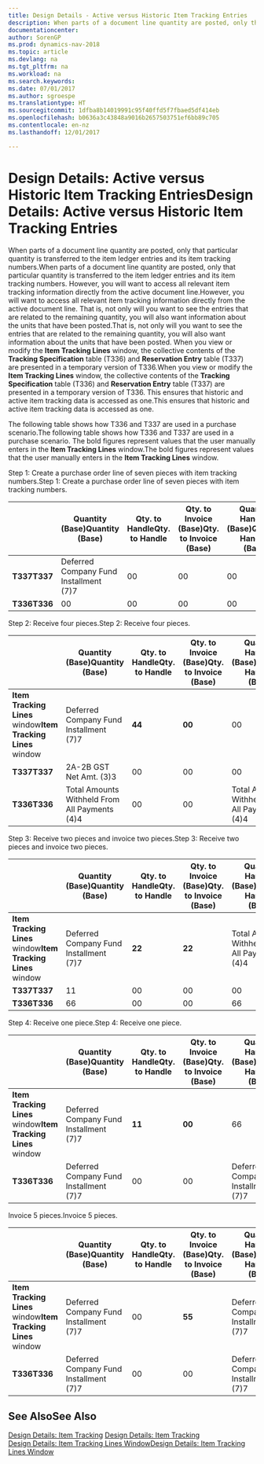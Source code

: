 ```yaml
---
title: Design Details - Active versus Historic Item Tracking Entries
description: When parts of a document line quantity are posted, only that particular quantity is transferred to the item ledger entries and its item tracking numbers. However, you will want to access all relevant item tracking information directly from the active document line. That is, not only will you want to see the entries that are related to the remaining quantity, you will also want information about the units that have been posted. When you view or modify the **Item Tracking Lines** window, the collective contents of the **Tracking Specification** table (T336) and **Reservation Entry** table (T337) are presented in a temporary version of T336. This ensures that historic and active item tracking data is accessed as one.
documentationcenter: 
author: SorenGP
ms.prod: dynamics-nav-2018
ms.topic: article
ms.devlang: na
ms.tgt_pltfrm: na
ms.workload: na
ms.search.keywords: 
ms.date: 07/01/2017
ms.author: sgroespe
ms.translationtype: HT
ms.sourcegitcommit: 1dfba8b14019991c95f40ffd5f7fbaed5df414eb
ms.openlocfilehash: b0636a3c43848a9016b2657503751ef6bb89c705
ms.contentlocale: en-nz
ms.lasthandoff: 12/01/2017

---
```

# <a name="design-details-active-versus-historic-item-tracking-entries"></a><span data-ttu-id="6e5ef-107">Design Details: Active versus Historic Item Tracking Entries</span><span class="sxs-lookup"><span data-stu-id="6e5ef-107">Design Details: Active versus Historic Item Tracking Entries</span></span>
<span data-ttu-id="6e5ef-108">When parts of a document line quantity are posted, only that particular quantity is transferred to the item ledger entries and its item tracking numbers.</span><span class="sxs-lookup"><span data-stu-id="6e5ef-108">When parts of a document line quantity are posted, only that particular quantity is transferred to the item ledger entries and its item tracking numbers.</span></span> <span data-ttu-id="6e5ef-109">However, you will want to access all relevant item tracking information directly from the active document line.</span><span class="sxs-lookup"><span data-stu-id="6e5ef-109">However, you will want to access all relevant item tracking information directly from the active document line.</span></span> <span data-ttu-id="6e5ef-110">That is, not only will you want to see the entries that are related to the remaining quantity, you will also want information about the units that have been posted.</span><span class="sxs-lookup"><span data-stu-id="6e5ef-110">That is, not only will you want to see the entries that are related to the remaining quantity, you will also want information about the units that have been posted.</span></span> <span data-ttu-id="6e5ef-111">When you view or modify the **Item Tracking Lines** window, the collective contents of the **Tracking Specification** table (T336) and **Reservation Entry** table (T337) are presented in a temporary version of T336.</span><span class="sxs-lookup"><span data-stu-id="6e5ef-111">When you view or modify the **Item Tracking Lines** window, the collective contents of the **Tracking Specification** table (T336) and **Reservation Entry** table (T337) are presented in a temporary version of T336.</span></span> <span data-ttu-id="6e5ef-112">This ensures that historic and active item tracking data is accessed as one.</span><span class="sxs-lookup"><span data-stu-id="6e5ef-112">This ensures that historic and active item tracking data is accessed as one.</span></span>  

 <span data-ttu-id="6e5ef-113">The following table shows how T336 and T337 are used in a purchase scenario.</span><span class="sxs-lookup"><span data-stu-id="6e5ef-113">The following table shows how T336 and T337 are used in a purchase scenario.</span></span> <span data-ttu-id="6e5ef-114">The bold figures represent values that the user manually enters in the **Item Tracking Lines** window.</span><span class="sxs-lookup"><span data-stu-id="6e5ef-114">The bold figures represent values that the user manually enters in the **Item Tracking Lines** window.</span></span>  

 <span data-ttu-id="6e5ef-115">Step 1: Create a purchase order line of seven pieces with item tracking numbers.</span><span class="sxs-lookup"><span data-stu-id="6e5ef-115">Step 1: Create a purchase order line of seven pieces with item tracking numbers.</span></span>  

||<span data-ttu-id="6e5ef-116">**Quantity (Base)**</span><span class="sxs-lookup"><span data-stu-id="6e5ef-116">**Quantity (Base)**</span></span>|<span data-ttu-id="6e5ef-117">**Qty. to Handle**</span><span class="sxs-lookup"><span data-stu-id="6e5ef-117">**Qty. to Handle**</span></span>|<span data-ttu-id="6e5ef-118">**Qty. to Invoice (Base)**</span><span class="sxs-lookup"><span data-stu-id="6e5ef-118">**Qty. to Invoice (Base)**</span></span>|<span data-ttu-id="6e5ef-119">**Quantity Handled (Base)**</span><span class="sxs-lookup"><span data-stu-id="6e5ef-119">**Quantity Handled (Base)**</span></span>|<span data-ttu-id="6e5ef-120">**Quantity Invoiced (Base)**</span><span class="sxs-lookup"><span data-stu-id="6e5ef-120">**Quantity Invoiced (Base)**</span></span>|  
|-|----------------------------------------------|--------------------------------------------|------------------------------------------------------|-------------------------------------------------------|--------------------------------------------------------|  
|<span data-ttu-id="6e5ef-121">**T337**</span><span class="sxs-lookup"><span data-stu-id="6e5ef-121">**T337**</span></span>|<span data-ttu-id="6e5ef-122">Deferred Company Fund Installment (7)</span><span class="sxs-lookup"><span data-stu-id="6e5ef-122">7</span></span>|<span data-ttu-id="6e5ef-123">0</span><span class="sxs-lookup"><span data-stu-id="6e5ef-123">0</span></span>|<span data-ttu-id="6e5ef-124">0</span><span class="sxs-lookup"><span data-stu-id="6e5ef-124">0</span></span>|<span data-ttu-id="6e5ef-125">0</span><span class="sxs-lookup"><span data-stu-id="6e5ef-125">0</span></span>|<span data-ttu-id="6e5ef-126">0</span><span class="sxs-lookup"><span data-stu-id="6e5ef-126">0</span></span>|  
|<span data-ttu-id="6e5ef-127">**T336**</span><span class="sxs-lookup"><span data-stu-id="6e5ef-127">**T336**</span></span>|<span data-ttu-id="6e5ef-128">0</span><span class="sxs-lookup"><span data-stu-id="6e5ef-128">0</span></span>|<span data-ttu-id="6e5ef-129">0</span><span class="sxs-lookup"><span data-stu-id="6e5ef-129">0</span></span>|<span data-ttu-id="6e5ef-130">0</span><span class="sxs-lookup"><span data-stu-id="6e5ef-130">0</span></span>|<span data-ttu-id="6e5ef-131">0</span><span class="sxs-lookup"><span data-stu-id="6e5ef-131">0</span></span>|<span data-ttu-id="6e5ef-132">0</span><span class="sxs-lookup"><span data-stu-id="6e5ef-132">0</span></span>|  

 <span data-ttu-id="6e5ef-133">Step 2: Receive four pieces.</span><span class="sxs-lookup"><span data-stu-id="6e5ef-133">Step 2: Receive four pieces.</span></span>  

||<span data-ttu-id="6e5ef-134">**Quantity (Base)**</span><span class="sxs-lookup"><span data-stu-id="6e5ef-134">**Quantity (Base)**</span></span>|<span data-ttu-id="6e5ef-135">**Qty. to Handle**</span><span class="sxs-lookup"><span data-stu-id="6e5ef-135">**Qty. to Handle**</span></span>|<span data-ttu-id="6e5ef-136">**Qty. to Invoice (Base)**</span><span class="sxs-lookup"><span data-stu-id="6e5ef-136">**Qty. to Invoice (Base)**</span></span>|<span data-ttu-id="6e5ef-137">**Quantity Handled (Base)**</span><span class="sxs-lookup"><span data-stu-id="6e5ef-137">**Quantity Handled (Base)**</span></span>|<span data-ttu-id="6e5ef-138">**Quantity Invoiced (Base)**</span><span class="sxs-lookup"><span data-stu-id="6e5ef-138">**Quantity Invoiced (Base)**</span></span>|  
|-|----------------------------------------------|--------------------------------------------|------------------------------------------------------|-------------------------------------------------------|--------------------------------------------------------|  
|<span data-ttu-id="6e5ef-139">**Item Tracking Lines** window</span><span class="sxs-lookup"><span data-stu-id="6e5ef-139">**Item Tracking Lines** window</span></span>|<span data-ttu-id="6e5ef-140">Deferred Company Fund Installment (7)</span><span class="sxs-lookup"><span data-stu-id="6e5ef-140">7</span></span>|<span data-ttu-id="6e5ef-141">**4**</span><span class="sxs-lookup"><span data-stu-id="6e5ef-141">**4**</span></span>|<span data-ttu-id="6e5ef-142">**0**</span><span class="sxs-lookup"><span data-stu-id="6e5ef-142">**0**</span></span>|<span data-ttu-id="6e5ef-143">0</span><span class="sxs-lookup"><span data-stu-id="6e5ef-143">0</span></span>|<span data-ttu-id="6e5ef-144">0</span><span class="sxs-lookup"><span data-stu-id="6e5ef-144">0</span></span>|  
|<span data-ttu-id="6e5ef-145">**T337**</span><span class="sxs-lookup"><span data-stu-id="6e5ef-145">**T337**</span></span>|<span data-ttu-id="6e5ef-146">2A-2B GST Net Amt. (3)</span><span class="sxs-lookup"><span data-stu-id="6e5ef-146">3</span></span>|<span data-ttu-id="6e5ef-147">0</span><span class="sxs-lookup"><span data-stu-id="6e5ef-147">0</span></span>|<span data-ttu-id="6e5ef-148">0</span><span class="sxs-lookup"><span data-stu-id="6e5ef-148">0</span></span>|<span data-ttu-id="6e5ef-149">0</span><span class="sxs-lookup"><span data-stu-id="6e5ef-149">0</span></span>|<span data-ttu-id="6e5ef-150">0</span><span class="sxs-lookup"><span data-stu-id="6e5ef-150">0</span></span>|  
|<span data-ttu-id="6e5ef-151">**T336**</span><span class="sxs-lookup"><span data-stu-id="6e5ef-151">**T336**</span></span>|<span data-ttu-id="6e5ef-152">Total Amounts Withheld From All Payments (4)</span><span class="sxs-lookup"><span data-stu-id="6e5ef-152">4</span></span>|<span data-ttu-id="6e5ef-153">0</span><span class="sxs-lookup"><span data-stu-id="6e5ef-153">0</span></span>|<span data-ttu-id="6e5ef-154">0</span><span class="sxs-lookup"><span data-stu-id="6e5ef-154">0</span></span>|<span data-ttu-id="6e5ef-155">Total Amounts Withheld From All Payments (4)</span><span class="sxs-lookup"><span data-stu-id="6e5ef-155">4</span></span>|<span data-ttu-id="6e5ef-156">0</span><span class="sxs-lookup"><span data-stu-id="6e5ef-156">0</span></span>|  

 <span data-ttu-id="6e5ef-157">Step 3: Receive two pieces and invoice two pieces.</span><span class="sxs-lookup"><span data-stu-id="6e5ef-157">Step 3: Receive two pieces and invoice two pieces.</span></span>  

||<span data-ttu-id="6e5ef-158">**Quantity (Base)**</span><span class="sxs-lookup"><span data-stu-id="6e5ef-158">**Quantity (Base)**</span></span>|<span data-ttu-id="6e5ef-159">**Qty. to Handle**</span><span class="sxs-lookup"><span data-stu-id="6e5ef-159">**Qty. to Handle**</span></span>|<span data-ttu-id="6e5ef-160">**Qty. to Invoice (Base)**</span><span class="sxs-lookup"><span data-stu-id="6e5ef-160">**Qty. to Invoice (Base)**</span></span>|<span data-ttu-id="6e5ef-161">**Quantity Handled (Base)**</span><span class="sxs-lookup"><span data-stu-id="6e5ef-161">**Quantity Handled (Base)**</span></span>|<span data-ttu-id="6e5ef-162">**Quantity Invoiced (Base)**</span><span class="sxs-lookup"><span data-stu-id="6e5ef-162">**Quantity Invoiced (Base)**</span></span>|  
|-|----------------------------------------------|--------------------------------------------|------------------------------------------------------|-------------------------------------------------------|--------------------------------------------------------|  
|<span data-ttu-id="6e5ef-163">**Item Tracking Lines** window</span><span class="sxs-lookup"><span data-stu-id="6e5ef-163">**Item Tracking Lines** window</span></span>|<span data-ttu-id="6e5ef-164">Deferred Company Fund Installment (7)</span><span class="sxs-lookup"><span data-stu-id="6e5ef-164">7</span></span>|<span data-ttu-id="6e5ef-165">**2**</span><span class="sxs-lookup"><span data-stu-id="6e5ef-165">**2**</span></span>|<span data-ttu-id="6e5ef-166">**2**</span><span class="sxs-lookup"><span data-stu-id="6e5ef-166">**2**</span></span>|<span data-ttu-id="6e5ef-167">Total Amounts Withheld From All Payments (4)</span><span class="sxs-lookup"><span data-stu-id="6e5ef-167">4</span></span>|<span data-ttu-id="6e5ef-168">0</span><span class="sxs-lookup"><span data-stu-id="6e5ef-168">0</span></span>|  
|<span data-ttu-id="6e5ef-169">**T337**</span><span class="sxs-lookup"><span data-stu-id="6e5ef-169">**T337**</span></span>|<span data-ttu-id="6e5ef-170">1</span><span class="sxs-lookup"><span data-stu-id="6e5ef-170">1</span></span>|<span data-ttu-id="6e5ef-171">0</span><span class="sxs-lookup"><span data-stu-id="6e5ef-171">0</span></span>|<span data-ttu-id="6e5ef-172">0</span><span class="sxs-lookup"><span data-stu-id="6e5ef-172">0</span></span>|<span data-ttu-id="6e5ef-173">0</span><span class="sxs-lookup"><span data-stu-id="6e5ef-173">0</span></span>|<span data-ttu-id="6e5ef-174">0</span><span class="sxs-lookup"><span data-stu-id="6e5ef-174">0</span></span>|  
|<span data-ttu-id="6e5ef-175">**T336**</span><span class="sxs-lookup"><span data-stu-id="6e5ef-175">**T336**</span></span>|<span data-ttu-id="6e5ef-176">6</span><span class="sxs-lookup"><span data-stu-id="6e5ef-176">6</span></span>|<span data-ttu-id="6e5ef-177">0</span><span class="sxs-lookup"><span data-stu-id="6e5ef-177">0</span></span>|<span data-ttu-id="6e5ef-178">0</span><span class="sxs-lookup"><span data-stu-id="6e5ef-178">0</span></span>|<span data-ttu-id="6e5ef-179">6</span><span class="sxs-lookup"><span data-stu-id="6e5ef-179">6</span></span>|<span data-ttu-id="6e5ef-180">2</span><span class="sxs-lookup"><span data-stu-id="6e5ef-180">2</span></span>|  

 <span data-ttu-id="6e5ef-181">Step 4: Receive one piece.</span><span class="sxs-lookup"><span data-stu-id="6e5ef-181">Step 4: Receive one piece.</span></span>  

||<span data-ttu-id="6e5ef-182">**Quantity (Base)**</span><span class="sxs-lookup"><span data-stu-id="6e5ef-182">**Quantity (Base)**</span></span>|<span data-ttu-id="6e5ef-183">**Qty. to Handle**</span><span class="sxs-lookup"><span data-stu-id="6e5ef-183">**Qty. to Handle**</span></span>|<span data-ttu-id="6e5ef-184">**Qty. to Invoice (Base)**</span><span class="sxs-lookup"><span data-stu-id="6e5ef-184">**Qty. to Invoice (Base)**</span></span>|<span data-ttu-id="6e5ef-185">**Quantity Handled (Base)**</span><span class="sxs-lookup"><span data-stu-id="6e5ef-185">**Quantity Handled (Base)**</span></span>|<span data-ttu-id="6e5ef-186">**Quantity Invoiced (Base)**</span><span class="sxs-lookup"><span data-stu-id="6e5ef-186">**Quantity Invoiced (Base)**</span></span>|  
|-|----------------------------------------------|--------------------------------------------|------------------------------------------------------|-------------------------------------------------------|--------------------------------------------------------|  
|<span data-ttu-id="6e5ef-187">**Item Tracking Lines** window</span><span class="sxs-lookup"><span data-stu-id="6e5ef-187">**Item Tracking Lines** window</span></span>|<span data-ttu-id="6e5ef-188">Deferred Company Fund Installment (7)</span><span class="sxs-lookup"><span data-stu-id="6e5ef-188">7</span></span>|<span data-ttu-id="6e5ef-189">**1**</span><span class="sxs-lookup"><span data-stu-id="6e5ef-189">**1**</span></span>|<span data-ttu-id="6e5ef-190">**0**</span><span class="sxs-lookup"><span data-stu-id="6e5ef-190">**0**</span></span>|<span data-ttu-id="6e5ef-191">6</span><span class="sxs-lookup"><span data-stu-id="6e5ef-191">6</span></span>|<span data-ttu-id="6e5ef-192">2</span><span class="sxs-lookup"><span data-stu-id="6e5ef-192">2</span></span>|  
|<span data-ttu-id="6e5ef-193">**T336**</span><span class="sxs-lookup"><span data-stu-id="6e5ef-193">**T336**</span></span>|<span data-ttu-id="6e5ef-194">Deferred Company Fund Installment (7)</span><span class="sxs-lookup"><span data-stu-id="6e5ef-194">7</span></span>|<span data-ttu-id="6e5ef-195">0</span><span class="sxs-lookup"><span data-stu-id="6e5ef-195">0</span></span>|<span data-ttu-id="6e5ef-196">0</span><span class="sxs-lookup"><span data-stu-id="6e5ef-196">0</span></span>|<span data-ttu-id="6e5ef-197">Deferred Company Fund Installment (7)</span><span class="sxs-lookup"><span data-stu-id="6e5ef-197">7</span></span>|<span data-ttu-id="6e5ef-198">2</span><span class="sxs-lookup"><span data-stu-id="6e5ef-198">2</span></span>|  

 <span data-ttu-id="6e5ef-199">Invoice 5 pieces.</span><span class="sxs-lookup"><span data-stu-id="6e5ef-199">Invoice 5 pieces.</span></span>  

||<span data-ttu-id="6e5ef-200">**Quantity (Base)**</span><span class="sxs-lookup"><span data-stu-id="6e5ef-200">**Quantity (Base)**</span></span>|<span data-ttu-id="6e5ef-201">**Qty. to Handle**</span><span class="sxs-lookup"><span data-stu-id="6e5ef-201">**Qty. to Handle**</span></span>|<span data-ttu-id="6e5ef-202">**Qty. to Invoice (Base)**</span><span class="sxs-lookup"><span data-stu-id="6e5ef-202">**Qty. to Invoice (Base)**</span></span>|<span data-ttu-id="6e5ef-203">**Quantity Handled (Base)**</span><span class="sxs-lookup"><span data-stu-id="6e5ef-203">**Quantity Handled (Base)**</span></span>|<span data-ttu-id="6e5ef-204">**Quantity Invoiced (Base)**</span><span class="sxs-lookup"><span data-stu-id="6e5ef-204">**Quantity Invoiced (Base)**</span></span>|  
|-|----------------------------------------------|--------------------------------------------|------------------------------------------------------|-------------------------------------------------------|--------------------------------------------------------|  
|<span data-ttu-id="6e5ef-205">**Item Tracking Lines** window</span><span class="sxs-lookup"><span data-stu-id="6e5ef-205">**Item Tracking Lines** window</span></span>|<span data-ttu-id="6e5ef-206">Deferred Company Fund Installment (7)</span><span class="sxs-lookup"><span data-stu-id="6e5ef-206">7</span></span>|<span data-ttu-id="6e5ef-207">0</span><span class="sxs-lookup"><span data-stu-id="6e5ef-207">0</span></span>|<span data-ttu-id="6e5ef-208">**5**</span><span class="sxs-lookup"><span data-stu-id="6e5ef-208">**5**</span></span>|<span data-ttu-id="6e5ef-209">Deferred Company Fund Installment (7)</span><span class="sxs-lookup"><span data-stu-id="6e5ef-209">7</span></span>|<span data-ttu-id="6e5ef-210">2</span><span class="sxs-lookup"><span data-stu-id="6e5ef-210">2</span></span>|  
|<span data-ttu-id="6e5ef-211">**T336**</span><span class="sxs-lookup"><span data-stu-id="6e5ef-211">**T336**</span></span>|<span data-ttu-id="6e5ef-212">Deferred Company Fund Installment (7)</span><span class="sxs-lookup"><span data-stu-id="6e5ef-212">7</span></span>|<span data-ttu-id="6e5ef-213">0</span><span class="sxs-lookup"><span data-stu-id="6e5ef-213">0</span></span>|<span data-ttu-id="6e5ef-214">0</span><span class="sxs-lookup"><span data-stu-id="6e5ef-214">0</span></span>|<span data-ttu-id="6e5ef-215">Deferred Company Fund Installment (7)</span><span class="sxs-lookup"><span data-stu-id="6e5ef-215">7</span></span>|<span data-ttu-id="6e5ef-216">Deferred Company Fund Installment (7)</span><span class="sxs-lookup"><span data-stu-id="6e5ef-216">7</span></span>|  

## <a name="see-also"></a><span data-ttu-id="6e5ef-217">See Also</span><span class="sxs-lookup"><span data-stu-id="6e5ef-217">See Also</span></span>  
 <span data-ttu-id="6e5ef-218">[Design Details: Item Tracking](design-details-item-tracking.md) </span><span class="sxs-lookup"><span data-stu-id="6e5ef-218">[Design Details: Item Tracking](design-details-item-tracking.md) </span></span>  
 [<span data-ttu-id="6e5ef-219">Design Details: Item Tracking Lines Window</span><span class="sxs-lookup"><span data-stu-id="6e5ef-219">Design Details: Item Tracking Lines Window</span></span>](design-details-item-tracking-lines-window.md)

